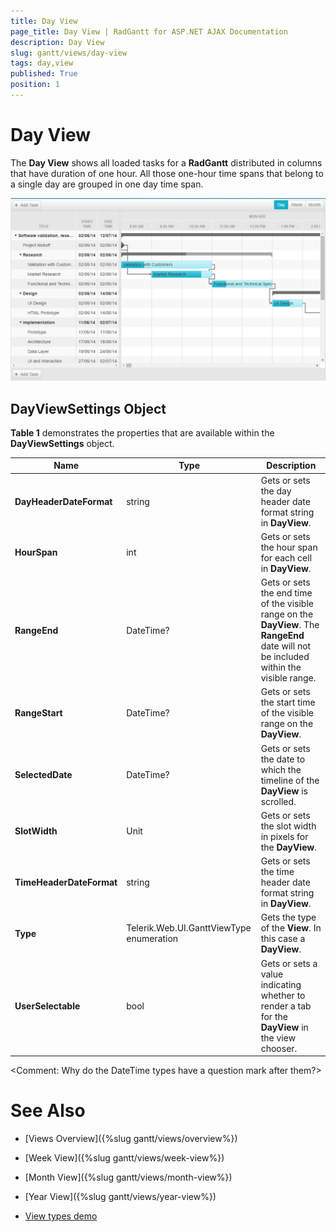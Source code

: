 ```yaml
---
title: Day View
page_title: Day View | RadGantt for ASP.NET AJAX Documentation
description: Day View
slug: gantt/views/day-view
tags: day,view
published: True
position: 1
---
```


# Day View



The **Day View** shows all loaded tasks for a **RadGantt** distributed in columns that have duration of one hour. All those one-hour time spans that belong to a single day are grouped in one day time span. 

![RadGantt in Day View](images/gantt-views-dayview.png)

## DayViewSettings Object

**Table 1** demonstrates the properties that are available within the **DayViewSettings** object.

| Name | Type | Description |
| ------ | ------ | ------ |
| **DayHeaderDateFormat** |string|Gets or sets the day header date format string in **DayView**.|
| **HourSpan** |int|Gets or sets the hour span for each cell in **DayView**.|
| **RangeEnd** |DateTime?|Gets or sets the end time of the visible range on the **DayView**. The **RangeEnd** date will not be included within the visible range.|
| **RangeStart** |DateTime?|Gets or sets the start time of the visible range on the **DayView**.|
| **SelectedDate** |DateTime?|Gets or sets the date to which the timeline of the **DayView** is scrolled.|
| **SlotWidth** |Unit|Gets or sets the slot width in pixels for the **DayView**.|
| **TimeHeaderDateFormat** |string|Gets or sets the time header date format string in **DayView**.|
| **Type** |Telerik.Web.UI.GanttViewType enumeration|Gets the type of the **View**. In this case a **DayView**.|
| **UserSelectable** |bool|Gets or sets a value indicating whether to render a tab for the **DayView** in the view chooser.|

<Comment: Why do the DateTime types have a question mark after them?>

# See Also

 * [Views Overview]({%slug gantt/views/overview%})
 
 * [Week View]({%slug gantt/views/week-view%})

 * [Month View]({%slug gantt/views/month-view%})

 * [Year View]({%slug gantt/views/year-view%})
 
 * [View types demo](http://demos.telerik.com/aspnet-ajax/gantt/examples/functionality/view-types/defaultcs.aspx)


